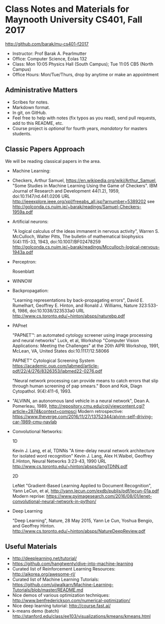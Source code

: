 Class Notes and Materials for Maynooth University CS401, Fall 2017
==================================================================

http://github.com/barak/mu-cs401-f2017

* Instructor: Prof Barak A. Pearlmutter
* Office: Computer Science, Eolas 132
* Class: Mon 10:05 Physics Hall (South Campus); Tue 11:05 CB5 (North Campus)
* Office Hours: Mon/Tue/Thurs, drop by anytime or make an appointment

Administrative Matters
----------------------

* Scribes for notes.
* Markdown format.
* In git, on GitHub.
* Feel free to help with notes (fix typos as you read), send pull requests, add to this README, etc.
* Course project is *optional* for fourth years, *mandatory* for masters students.

Classic Papers Approach
-----------------------

We will be reading classical papers in the area.

* Machine Learning:

* Checkers, Arthur Samuel, https://en.wikipedia.org/wiki/Arthur_Samuel,
  "Some Studies in Machine Learning Using the Game of Checkers". IBM Journal of Research and Development 44(1.2), 1959, doi:10.1147/rd.441.0206 URL http://ieeexplore.ieee.org/xpl/freeabs_all.jsp?arnumber=5389202
  see http://golconda.cs.nuim.ie/~barak/readings/Samuel-Checkers-1959a.pdf

* Artificial neurons:

  "A logical calculus of the ideas immanent in nervous activity", Warren S. McCulloch, Walter Pitts, The bulletin of mathematical biophysics 5(4):115-33, 1943, doi:10.1007/BF02478259
  http://golconda.cs.nuim.ie/~barak/readings/Mcculloch-logical-nervous-1943a.pdf

* Perceptron:

  Rosenblatt
  
* WINNOW

* Backpropagation:

  "Learning representations by back-propagating errors", David E. Rumelhart, Geoffrey E. Hinton, and Ronald J. Williams, Nature 323:533-6, 1986, doi:10.1038/323533a0
  URL http://www.cs.toronto.edu/~hinton/absps/naturebp.pdf

* PAPnet

  "PAPNET™: an automated cytology screener using image processing and neural networks"
  Luck, et al,
  Workshop "Computer Vision Applications: Meeting the Challenges"
  at the 20th AIPR Workshop, 1991, McLean, VA, United States
  doi:10.1117/12.58066

  PAPNET™ Cytological Screening System
  https://academic.oup.com/labmed/article-pdf/22/4/276/8326353/labmed22-0276.pdf
  
  "Neural network processing can provide means to catch errors that slip through human screening of pap smears."
  Boon and Kok, Diagn Cytopathol. 9(4):411-6, 1993.

* "ALVINN, an autonomous land vehicle in a neural network",
  Dean A. Pomerleau, 1989,
  http://repository.cmu.edu/cgi/viewcontent.cgi?article=2874&context=compsci
  Modern retrospective:
  https://www.theverge.com/2016/11/27/13752344/alvinn-self-driving-car-1989-cmu-navlab

* Convolutional Networks:

  1D

  Kevin J. Lang, et al, TDNNs
  "A time-delay neural network architecture for isolated word recognition"
  Kevin J. Lang, Alex H.Waibel, Geoffrey E.Hinton,
  Neural Networks 3:23-43, 1990
  URL http://www.cs.toronto.edu/~hinton/absps/langTDNN.pdf

  2D

  LeNet
  "Gradient-Based Learning Applied to Document Recognition", Yann LeCun, et al,
  http://yann.lecun.com/exdb/publis/pdf/lecun-01a.pdf
  Modern reprise:
  https://www.pyimagesearch.com/2016/08/01/lenet-convolutional-neural-network-in-python/

* Deep Learning

  "Deep Learning", Nature, 28 May 2015,
  Yann Le Cun, Yoshua Bengio, and Geoffrey Hinton.
  http://www.cs.toronto.edu/~hinton/absps/NatureDeepReview.pdf

Useful Materials
----------------

* http://deeplearning.net/tutorial/
* https://github.com/hangtwenty/dive-into-machine-learning
* Curated list of Reinforcement Learning Resources: http://aikorea.org/awesome-rl/
* Curated list of Machine Learning Tutorials: https://github.com/ujjwalkarn/Machine-Learning-Tutorials/blob/master/README.md
* Nice demos of various optimization techniques:
  http://www.benfrederickson.com/numerical-optimization/
* Nice deep learning tutorial: http://course.fast.ai/
* k-means demo (batch) http://stanford.edu/class/ee103/visualizations/kmeans/kmeans.html

